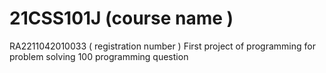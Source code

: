 # 21CSS101J (course name )
 RA2211042010033 ( registration number )
First project of programming for problem solving 
100 programming question 
